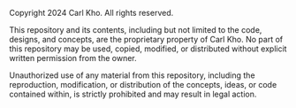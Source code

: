 Copyright 2024 Carl Kho. All rights reserved.

This repository and its contents, including but not limited to the code, designs, and concepts, are the proprietary property of Carl Kho. No part of this repository may be used, copied, modified, or distributed without explicit written permission from the owner.

Unauthorized use of any material from this repository, including the reproduction, modification, or distribution of the concepts, ideas, or code contained within, is strictly prohibited and may result in legal action.
